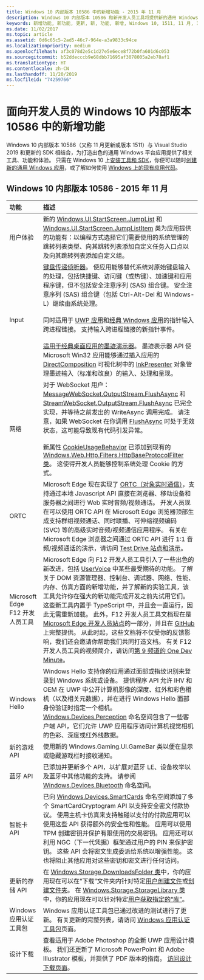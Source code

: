```yaml
---
title: Windows 10 内部版本 10586 中的新增功能 - 2015 年 11 月
description: Windows 10 内部版本 10586 和新开发人员工具将提供新的通用 Windows 平台支持的工具、功能和体验。
keywords: 新增功能, 新功能, 更新, 新, 功能, 新增, Windows 10, 1511, 11 月, 10586
ms.date: 11/02/2017
ms.topic: article
ms.assetid: 0d6c65c5-2ad5-46c7-964e-a3a9833c94ce
ms.localizationpriority: medium
ms.openlocfilehash: af3c078d2e5c1d27e5e6ece8f72b0fa601d6c053
ms.sourcegitcommit: b52ddecccb9e68dbb71695af3078005a2eb78af1
ms.translationtype: HT
ms.contentlocale: zh-CN
ms.lasthandoff: 11/20/2019
ms.locfileid: "74259766"
---
```

# <a name="whats-new-in-windows-10-for-developers-build-10586"></a>面向开发人员的 Windows 10 内部版本 10586 中的新增功能

Windows 10 内部版本 10586（又称 11 月更新或版本 1511）与 Visual Studio 2019 和更新的 SDK 相结合，为打造出色的通用 Windows 平台应用提供了相关工具、功能和体验。 只需在 Windows 10 上[安装工具和 SDK](https://developer.microsoft.com/windows/downloads#_blank)，你便可以随时[创建新的通用 Windows 应用](../get-started/create-uwp-apps.md)，或了解如何使用 [Windows 上的现有应用代码](../porting/index.md)。

## <a name="windows-10-build-10586---november-2015"></a>Windows 10 内部版本 10586 - 2015 年 11 月

功能 | 描述
 :---- | :----
 用户体验 | 新的 [Windows.UI.StartScreen.JumpList](https://docs.microsoft.com/uwp/api/windows.ui.startscreen) 和 [Windows.UI.StartScreen.JumpListItem](https://docs.microsoft.com/uwp/api/windows.ui.startscreen) 类为应用提供的功能有：以编程方式选择它们需要使用的系统管理的跳转列表类型、向其跳转列表添加自定义任务入口点以及向其跳转列表添加自定义组。
 Input | [键盘传递侦听器](https://docs.microsoft.com/uwp/api/windows.ui.input.keyboarddeliveryinterceptor)。 使应用能够替代系统对原始键盘输入的处理，包括快捷键、访问键（或热键）、加速键和应用程序键，但不包括安全注意序列 (SAS) 组合键。 安全注意序列 (SAS) 组合键（包括 Ctrl-Alt-Del 和 Windows-L）继续由系统处理。 <br /><br />同时适用于 [UWP 应用](https://docs.microsoft.com/uwp/api/windows.ui.core.corewindow)和[经典 Windows 应用](https://docs.microsoft.com/previous-versions/windows/desktop/inputmsg/messages)的指针输入跨进程链接。 支持输入跨进程链接的新指针事件。 <br /><br />[适用于经典桌面应用的墨迹演示器](https://docs.microsoft.com/previous-versions/windows/desktop/input_ink/ink-presenter)。 墨迹表示器 API 使 Microsoft Win32 应用能够通过插入应用的 [DirectComposition](https://docs.microsoft.com/windows/desktop/directcomp/directcomposition-portal) 可视化树中的 [InkPresenter](https://docs.microsoft.com/uwp/api/Windows.UI.Input.Inking.InkPresenter) 对象管理墨迹输入（标准和改良）的输入、处理和呈现。
网络 | 对于 WebSocket 用户：[MessageWebSocket.OutputStream.FlushAsync](https://docs.microsoft.com/uwp/api/windows.storage.streams.datawriter.flushasync) 和 [StreamWebSocket.OutputStream.FlushAsync](https://docs.microsoft.com/uwp/api/windows.storage.streams.datawriter.flushasync) 已完全实现，并等待之前发出的 WriteAsync 调用完成。 请注意，如果 WebSocket 在你调用 [FlushAsync](https://docs.microsoft.com/uwp/api/windows.storage.streams.datawriter.flushasync) 时处于无效状态，这可能导致现有代码引发异常。 <br /><br />新属性 [CookieUsageBehavior](https://docs.microsoft.com/uwp/api/windows.web.http.filters.httpbaseprotocolfilter) 已添加到现有的 [Windows.Web.Http.Filters.HttpBaseProtocolFilter 类](https://docs.microsoft.com/uwp/api/windows.web.http.filters.httpbaseprotocolfilter)。 这使得开发人员能够控制系统处理 Cookie 的方式。
ORTC | Microsoft Edge 现在实现了 [ORTC（对象实时通信）](https://docs.microsoft.com/previous-versions//mt433097(v=vs.85))，支持通过本地 Javascript API 直接在浏览器、移动设备和服务器之间进行 Web 实时音频/视频通话。 开发人员现在可以使用 ORTC API 在 Microsoft Edge 浏览器顶部生成支持群组视频通话、同时联播、可伸缩视频编码 (SVC) 等的高级实时音频/视频通信应用程序。 有关在 Microsoft Edge 浏览器之间通过 ORTC API 进行 1:1 音频/视频通话的演示，请访问 [Test Drive 站点和演示](https://developer.microsoft.com/microsoft-edge/testdrive/demos/ortcdemo)。
Microsoft Edge F12 开发人员工具 | Microsoft Edge 向 F12 开发人员工具引入了一些出色的新改进，包括 [UserVoice](https://wpdev.uservoice.com/forums/257854-microsoft-edge-developer) 中某些最受期待的功能。 了解关于 DOM 资源管理器、控制台、调试器、网络、性能、内存、仿真方面的新增功能，并了解新的实验工具，该工具允许你在强大的新功能完成开发之前先试用它们。 这些新工具内置于 TypeScript 中，并且会一直运行，因此无需重新加载。 此外，F12 开发人员工具文档现在是 [Microsoft Edge 开发人员站点](https://developer.microsoft.com/microsoft-edge)的一部分，并且在 [GitHub](https://github.com/MicrosoftEdge/MicrosoftEdge-Documentation) 上完整提供。 从此时起，这些文档将不仅受你的反馈影响，我们还会邀请你帮助我们共同打造文档。 有关 F12 开发人员工具的视频简介，请访问[第 9 频道的 One Dev Minute](https://channel9.msdn.com/Blogs/One-Dev-Minute/Microsoft-Edge-F12-tools)。
Windows Hello | Windows Hello 支持你的应用通过面部或指纹识别来登录到 Windows 系统或设备。 提供程序 API 允许 IHV 和 OEM 在 UWP 中公开计算机影像的深度、红外和彩色相机（以及相关元数据），并在进行 Windows Hello 面部身份验证时指定一个相机。 [Windows.Devices.Perception](https://docs.microsoft.com/uwp/api/windows.devices.perception) 命名空间包含了一些客户端 API，它们允许 UWP 应用程序访问计算机视觉相机的色彩、深度或红外线数据。
新的游戏 API | 使用新的 Windows.Gaming.UI.GameBar 类以便在显示或隐藏游戏栏时接收通知。
蓝牙 API | 已添加并更新多个 API，以扩展对蓝牙 LE、设备枚举以及蓝牙中其他功能的支持。 请参阅 [Windows.Devices.Bluetooth](https://docs.microsoft.com/uwp/api/windows.devices.bluetooth) 命名空间。
智能卡 API | 已向 [Windows.Devices.SmartCards](https://docs.microsoft.com/uwp/api/windows.devices.smartcards) 命名空间添加了多个 SmartCardCryptogram API 以支持安全密文付款协议。 使用主机卡仿真来支持触碰以支付的付款应用可以使用这些 API 获得额外的安全性和性能。 应用可以使用 TPM 创建密钥并保护有限使用的交易密钥。 应用还可以利用 NGC（下一代凭据）框架通过用户的 PIN 来保护密钥。 这些 API 会将密文生成委派给系统以增强性能。 这也将阻止其他应用对这些密钥和密文进行任何访问。
更新的存储 API | 在 [Windows.Storage.DownloadsFolder 类](https://docs.microsoft.com/uwp/api/windows.storage.downloadsfolder)中，你的应用现在可以在“下载”文件夹内针对特定[用户](https://docs.microsoft.com/uwp/api/windows.system.user)[创建文件](https://docs.microsoft.com/uwp/api/windows.storage.downloadsfolder.createfileforuserasync)或[创建文件夹](https://docs.microsoft.com/uwp/api/windows.storage.downloadsfolder.createfolderforuserasync)。 在 [Windows.Storage.StorageLibrary 类](https://docs.microsoft.com/uwp/api/windows.storage.storagelibrary)中，你的应用现在可以针对特定[用户](https://docs.microsoft.com/uwp/api/windows.system.user)[获取指定的“库”](https://docs.microsoft.com/uwp/api/windows.storage.storagelibrary.getlibraryforuserasync)。
Windows 应用认证工具包 | Windows 应用认证工具包已通过改进的测试进行了更新。 有关更新的完整列表，请访问 [Windows 应用认证工具包](https://developer.microsoft.com/windows/develop/app-certification-kit)页面。
设计下载 | 查看适用于 Adobe Photoshop 的全新 UWP 应用设计模板。 我们还更新了 Microsoft PowerPoint 和 Adobe Illustrator 模板，并提供了 PDF 版本的指南。 [访问设计下载页面](https://docs.microsoft.com/windows/uwp/design/downloads/index)。